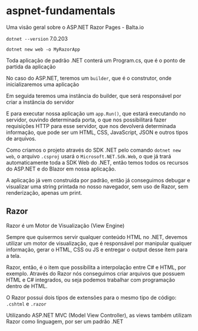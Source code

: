 # aspnet-fundamentals

Uma visão geral sobre o ASP.NET Razor Pages - Balta.io

`dotnet --version`
7.0.203

`dotnet new web -o MyRazorApp`


Toda aplicação de padrão .NET conterá um Program.cs, que é o ponto de partida da aplicação

No caso do ASP.NET, teremos um `builder`, que é o construtor, onde inicializaremos uma aplicação

Em seguida teremos uma instância do builder, que será responsável por criar a instância do servidor

E para executar nossa aplicação um `app.Run()`, que estará executando no servidor, ouvindo determinada porta, o que nos possibilitará fazer requisições HTTP para esse servidor, que nos devolverá determinada informação, que pode ser um HTML, CSS, JavaScript, JSON e outros tipos de arquivos.

Como criamos o projeto através do SDK .NET pelo comando `dotnet new web`, o arquivo `.csproj` usará o `Microsoft.NET.Sdk.Web`, o que já trará automaticamente toda a SDK Web do .NET, então temos todos os recursos do ASP.NET e do Blazor em nossa aplicação. 

A aplicação já vem construída por padrão, então já conseguimos debugar e visualizar uma string printada no nosso navegador, sem uso de Razor, sem renderização, apenas um print. 


## Razor

Razor é um Motor de Visualização (View Engine)

Sempre que quisermos servir qualquer conteúdo HTML no .NET, devemos utilizar um motor de visualização, que é responsável por manipular qualquer informação, gerar o HTML, CSS ou JS e entregar o output desse item para a tela. 

Razor, então, é o item que possibilita a interpolação entre C# e HTML, por exemplo. Através do Razor nós conseguimos criar arquivos que possuem HTML e C# integrados, ou seja podemos trabalhar com programação dentro de HTML.

O Razor possui dois tipos de extensões para o mesmo tipo de código: `.cshtml` e `.razor`

Utilizando ASP.NET MVC (Model View Controller), as views também utilizam Razor como linguagem, por ser um padrão .NET

